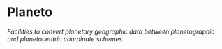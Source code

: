# Planeto

*Facilities to convert planetary geographic data between
 planetographic and planetocentric coordinate schemes*
